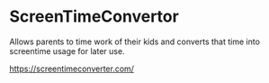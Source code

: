 # ScreenTimeConvertor
Allows parents to time work of their kids and converts that time into screentime usage for later use.

https://screentimeconverter.com/

